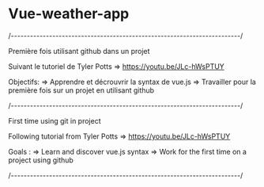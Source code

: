 # Vue-weather-app
/*------------------------------------------------------------------------*/

Première fois utilisant github dans un projet

Suivant le tutoriel de Tyler Potts => https://youtu.be/JLc-hWsPTUY

Objectifs:
=> Apprendre et décrouvrir la syntax de vue.js
=> Travailler pour la première fois sur un projet en utilisant github

/*------------------------------------------------------------------------*/

First time using git in project

Following tutorial from Tyler Potts => https://youtu.be/JLc-hWsPTUY

Goals :
=> Learn and discover vue.js syntax 
=> Work for the first time on a project using github

/*------------------------------------------------------------------------*/
